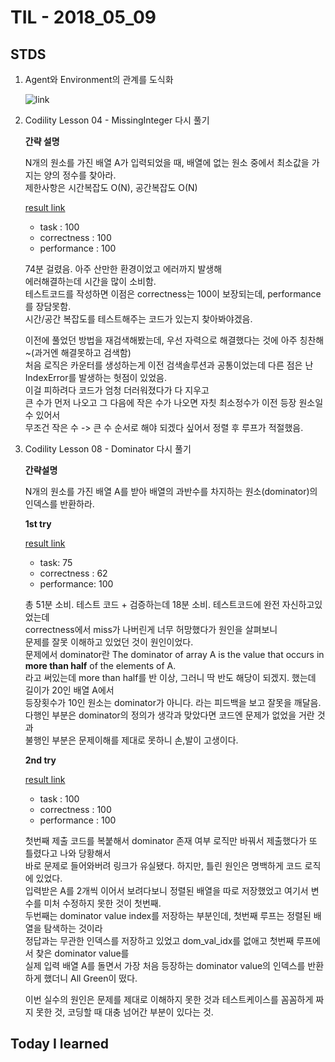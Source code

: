 # TIL - 2018_05_09

## STDS
1. Agent와 Environment의 관계를 도식화
	
	![link](https://i.imgur.com/TFVIOvV.png)

2. Codility Lesson 04 - MissingInteger 다시 풀기

	**간략 설명**
	
	N개의 원소를 가진 배열 A가 입력되었을 때, 배열에 없는 원소 중에서  최소값을 가지는 양의 정수를 찾아라.
	<br>
	제한사항은 시간복잡도 O(N), 공간복잡도 O(N) 
	
	[result link](https://app.codility.com/demo/results/trainingCQ7Z7A-JHP/)
	- task : 100
	- correctness : 100
	- performance : 100
	
	74분 걸렸음. 아주 산만한 환경이었고 에러까지 발생해 
	<br>
	에러해결하는데 시간을 많이 소비함.
	<br>
	테스트코드를 작성하면 이점은 correctness는 100이 보장되는데, performance를 장담못함.
	<br>
	시간/공간 복잡도를 테스트해주는 코드가 있는지 찾아봐야겠음.
	
	이전에 풀었던 방법을 재검색해봤는데, 우선 자력으로 해결했다는 것에 아주 칭찬해~(과거엔 해결못하고 검색함)
	<br>
	처음 로직은 카운터를 생성하는게 이전 검색솔루션과 공통이었는데 다른 점은 난 IndexError를 발생하는 헛점이 있었음.
	<br>
	이걸 피하려다 코드가 엄청 더러워졌다가 다 지우고
	<br>
	큰 수가 먼저 나오고 그 다음에 작은 수가 나오면 자칫 최소정수가 이전 등장 원소일 수 있어서
	<br>
	무조건 작은 수 -> 큰 수 순서로 해야 되겠다 싶어서 정렬 후 루프가 적절했음.
	
	
3. Codility Lesson 08 - Dominator 다시 풀기
	
	**간략설명**
	
	N개의 원소를 가진 배열 A를 받아 배열의 과반수를 차지하는 원소(dominator)의 인덱스를 반환하라.
	
	**1st try**
	
	[result link](https://app.codility.com/demo/results/training6ZYR87-96M/)	
	- task: 75
	- correctness : 62
	- performance: 100
	
	총 51분 소비. 테스트 코드 + 검증하는데 18분 소비.
	테스트코드에 완전 자신하고있었는데 
	<br>
	correctness에서 miss가 나버린게 너무 허망했다가 원인을 살펴보니
	<br>
	문제를 잘못 이해하고 있었던 것이 원인이었다.
	<br>
	문제에서 dominator란 The dominator of array A is the value that occurs in **more than half** of the elements of A.
	<br>
	라고 써있는데 more than half를 반 이상, 그러니 딱 반도 해당이 되겠지. 했는데 길이가 20인 배열 A에서 
	<br> 
	등장횟수가 10인 원소는 dominator가 아니다. 라는 피드백을 보고 잘못을 깨달음.
	<br>
	다행인 부분은 dominator의 정의가 생각과 맞았다면 코드엔 문제가 없었을 거란 것과
	<br>
	불행인 부분은 문제이해를 제대로 못하니 손,발이 고생이다.
	
	**2nd try**
	
	[result link](https://app.codility.com/demo/results/trainingC97MHP-T6E/)
	- task : 100
	- correctness : 100
	- performance : 100
	
	첫번째 제출 코드를 복붙해서 dominator 존재 여부 로직만 바꿔서 제출했다가 또 틀렸다고 나와 당황해서 
	<br>
	바로 문제로 들어와버려 링크가 유실됐다. 하지만, 틀린 원인은 명백하게 코드 로직에 있었다.
	<br>
	입력받은 A를 2개씩 이어서 보려다보니 정렬된 배열을 따로 저장했었고 여기서 변수를 미처 수정하지 못한 것이 첫번째.
	<br>
	두번째는 dominator value index를 저장하는 부분인데, 첫번째 루프는 정렬된 배열을 탐색하는 것이라 
	<br>
	정답과는 무관한 인덱스를 저장하고 있었고 dom_val_idx를 없애고 첫번째 루프에서 찾은 dominator value를
	<br>
	실제 입력 배열 A를 돌면서 가장 처음 등장하는 dominator value의 인덱스를 반환하게 했더니 All Green이 떴다.
	
	이번 실수의 원인은 문제를 제대로 이해하지 못한 것과 테스트케이스를 꼼꼼하게 짜지 못한 것, 코딩할 때 대충 넘어간 부분이 있다는 것.
	

## Today I learned

